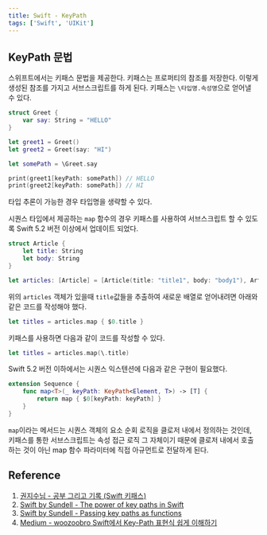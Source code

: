 ```yaml
---
title: Swift - KeyPath
tags: ['Swift', 'UIKit']
---
```


## KeyPath 문법

스위프트에서는 키패스 문법을 제공한다. 키패스는 프로퍼티의 참조를 저장한다. 이렇게 생성된 참조를 가지고 서브스크립트를 하게 된다. 키패스는 `\타입명.속성명`으로 얻어낼 수 있다.

```swift
struct Greet {
    var say: String = "HELLO"
}

let greet1 = Greet()
let greet2 = Greet(say: "HI")

let somePath = \Greet.say

print(greet1[keyPath: somePath]) // HELLO
print(greet2[keyPath: somePath]) // HI
```

타입 추론이 가능한 경우 타입명을 생략할 수 있다.

시퀀스 타입에서 제공하는 `map` 함수의 경우 키패스를 사용하여 서브스크립트 할 수 있도록 Swift 5.2 버전 이상에서 업데이트 되었다.

```swift
struct Article {
    let title: String
    let body: String
}

let articles: [Article] = [Article(title: "title1", body: "body1"), Article(title: "title2", body: "body2"), Article(title: "title3", body: "body3")]
```

위의 `articles` 객체가 있을때 `title`값들을 추출하여 새로운 배열로 얻어내려면 아래와 같은 코드를 작성해야 했다.

```swift
let titles = articles.map { $0.title }
```

키패스를 사용하면 다음과 같이 코드를 작성할 수 있다.

```swift
let titles = articles.map(\.title)
```

Swift 5.2 버전 이하에서는 시퀀스 익스텐션에 다음과 같은 구현이 필요했다.

```swift
extension Sequence {
    func map<T>(_ keyPath: KeyPath<Element, T>) -> [T] {
        return map { $0[keyPath: keyPath] }
    }
}
```

`map`이라는 메서드는 시퀀스 객체의 요소 순회 로직을 클로저 내에서 정의하는 것인데, 키패스를 통한 서브스크립트는 속성 접근 로직 그 자체이기 때문에 클로저 내에서 호출하는 것이 아닌 map 함수 파라미터에 직접 아규먼트로 전달하게 된다.

## Reference

1. [권지수님 - 공부 그리고 기록 (Swift 키패스)](https://sweetfood-dev.github.io/swift/keypath/)
2. [Swift by Sundell - The power of key paths in Swift](https://www.swiftbysundell.com/articles/the-power-of-key-paths-in-swift/)
3. [Swift by Sundell - Passing key paths as functions](https://www.swiftbysundell.com/tips/passing-key-paths-as-functions/)
4. [Medium - woozoobro Swift에서 Key-Path 표현식 쉽게 이해하기](https://woozoobro.medium.com/swift%EC%97%90%EC%84%9C-key-path-%ED%91%9C%ED%98%84%EC%8B%9D-%EC%89%BD%EA%B2%8C-%EC%9D%B4%ED%95%B4%ED%95%98%EA%B8%B0-5956923a8976)
